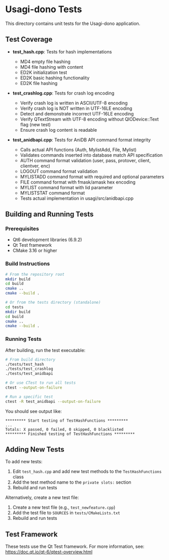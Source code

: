 # Usagi-dono Tests

This directory contains unit tests for the Usagi-dono application.

## Test Coverage

- **test_hash.cpp**: Tests for hash implementations
  - MD4 empty file hashing
  - MD4 file hashing with content
  - ED2K initialization test
  - ED2K basic hashing functionality
  - ED2K file hashing

- **test_crashlog.cpp**: Tests for crash log encoding
  - Verify crash log is written in ASCII/UTF-8 encoding
  - Verify crash log is NOT written in UTF-16LE encoding
  - Detect and demonstrate incorrect UTF-16LE encoding
  - Verify QTextStream with UTF-8 encoding without QIODevice::Text flag (new test)
  - Ensure crash log content is readable

- **test_anidbapi.cpp**: Tests for AniDB API command format integrity
  - Calls actual API functions (Auth, MylistAdd, File, Mylist)
  - Validates commands inserted into database match API specification
  - AUTH command format validation (user, pass, protover, client, clientver, enc)
  - LOGOUT command format validation
  - MYLISTADD command format with required and optional parameters
  - FILE command format with fmask/amask hex encoding
  - MYLIST command format with lid parameter
  - MYLISTSTAT command format
  - Tests actual implementation in usagi/src/anidbapi.cpp
  
## Building and Running Tests

### Prerequisites
- Qt6 development libraries (6.9.2)
- Qt Test framework
- CMake 3.16 or higher

### Build Instructions

```bash
# From the repository root
mkdir build
cd build
cmake ..
cmake --build .

# Or from the tests directory (standalone)
cd tests
mkdir build
cd build
cmake ..
cmake --build .
```

### Running Tests

After building, run the test executable:

```bash
# From build directory
./tests/test_hash
./tests/test_crashlog
./tests/test_anidbapi

# Or use CTest to run all tests
ctest --output-on-failure

# Run a specific test
ctest -R test_anidbapi --output-on-failure
```

You should see output like:
```
********* Start testing of TestHashFunctions *********
...
Totals: X passed, 0 failed, 0 skipped, 0 blacklisted
********* Finished testing of TestHashFunctions *********
```

## Adding New Tests

To add new tests:

1. Edit `test_hash.cpp` and add new test methods to the `TestHashFunctions` class
2. Add the test method name to the `private slots:` section
3. Rebuild and run tests

Alternatively, create a new test file:
1. Create a new test file (e.g., `test_newfeature.cpp`)
2. Add the test file to `SOURCES` in `tests/CMakeLists.txt`
3. Rebuild and run tests

## Test Framework

These tests use the Qt Test framework. For more information, see:
https://doc.qt.io/qt-6/qtest-overview.html

